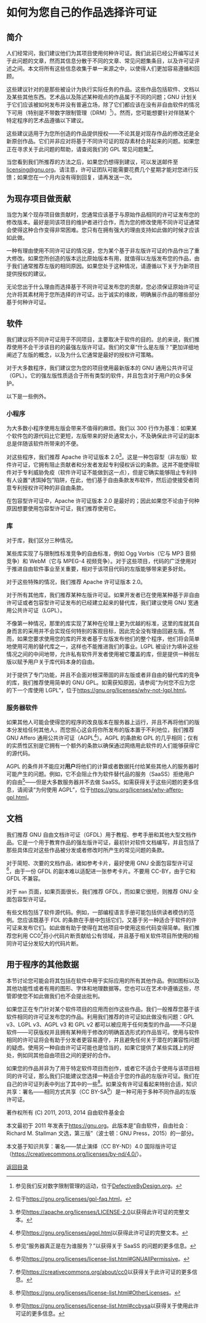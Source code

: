 # 如何为您自己的作品选择许可证

## 简介

人们经常问，我们建议他们为其项目使用何种许可证。我们此前已经公开编写过关于此问题的文章，然而其信息分散于不同的文章、常见问题集条目，以及许可证评述之间。本文将所有这些信息收集于单一来源之中，以使得人们更加容易遵循和回顾。

这些建议针对的是那些被设计为执行实际任务的作品。这些作品包括软件、文档以及某些其他东西。艺术品以及陈述某种观点的作品属于不同的问题；GNU 计划关于它们应该被如何发布并没有普遍立场，除了它们都应该在没有非自由软件的情况下可用（特别是不带数字限制管理（DRM）[^1]）。然而，您可能想要针对伴随某个特定程序的艺术品遵循以下建议。

这些建议适用于为您所创造的作品提供授权——不论其是对现存作品的修改还是全新原创作品。它们并非应对将基于不同许可证的现存素材合并起来的问题。如果您正在寻求关于此问题的帮助，请查阅我们的 GPL 常见问题集[^2]。

当您看到我们所推荐的方法之后，如果您仍想得到建议，可以发送邮件至[licensing@gnu.org](mailto:licensing@gnu.org)。请注意，许可证团队可能需要花费几个星期才能对您进行反馈；如果您在一个月内没有得到回复，请再发送一次。

## 为现存项目做贡献

当您为某个现存项目做贡献时，您通常应该基于与原始作品相同的许可证发布您的修改版本。最好是同该项目的维护者进行合作，而为您的修改使用不同许可证通常会使得这种合作变得非常困难。您只有在拥有强大的理由支持如此做的时候才应该如此做。

一种有理由使用不同许可证的情况是，您为某个基于非左版许可证的作品作出了重大修改。如果您所创造的版本远比原始版本有用，就值得以左版发布您的作品，由于我们通常推荐左版的相同原因。如果您处于这种情况，请遵循以下关于为新项目提供授权的建议。

无论您出于什么理由而选择基于不同许可证发布您的贡献，您必须保证原始许可证允许将其素材用于您所选择的许可证。出于诚实的缘故，明确展示作品的哪些部分基于何种许可证。

## 软件

我们建议将不同许可证用于不同项目，主要取决于软件的目的。总的来说，我们推荐使用不会干涉该目的的最强左版许可证。我们的文章“什么是左版？”更加详细地阐述了左版的概念，以及为什么它通常是最好的授权许可策略。

对于大多数程序，我们建议您为您的项目使用最新版本的 GNU 通用公共许可证（GPL）。它的强左版性质适合于所有类型的软件，并且包含对于用户的众多保护。

以下是一些例外。

### 小程序

为大多数小程序使用左版会带来不值得的麻烦。我们以 300 行作为基准：如果某个软件包的源代码比它更短，左版带来的好处通常太小，不及确保此许可证的副本总是伴随该软件所带来的不便。

对这些程序，我们推荐 Apache 许可证版本 2.0[^3]。这是一种包容型（非左版）软件许可证，它拥有阻止贡献者和分发者发起专利侵权诉讼的条款。这并不能使得软件对于专利威胁免疫（软件许可证不能做到这一点），但是它确实能够阻止专利持有人设置“诱饵掉包”陷阱，在此，他们基于自由条款发布软件，然后迫使接受者同意专利授权许可种的非自由条款。

在包容型许可证中，Apache 许可证版本 2.0 是最好的；因此如果您不论由于何种原因想要使用包容型许可证，我们推荐使用它。

### 库

对于库，我们区分三种情况。

某些库实现了与限制性标准竞争的自由标准，例如 Ogg Vorbis（它与 MP3 音频竞争）和 WebM（它与 MPEG-4 视频竞争）。对于这些项目，代码的广泛使用对于推进自由软件事业至关重要，相对于该项目代码的左版能够带来更多好处。

对于这些特殊的情况，我们推荐 Apache 许可证版本 2.0。

对于所有其他库，我们推荐某种左版许可证。如果开发者已在使用某种基于非自由许可证或者包容型许可证发布的已经建立起来的替代库，我们建议使用 GNU 宽通用公共许可证（LGPL）。

不像第一种情况，那里的库实现了某种在伦理上更为优越的标准，这里的库就其自身而言的采用并不会实现任何特别的客观目标，因此完全没有理由回避左版。然而，如果您要求使用您的库的开发者基于左版发布他们的整个程序，他们将会简单地使用可用的替代库之一，这样也不能推进我们的事业。LGPL 被设计为填补这些情况之间的中间地带，允许私有软件开发者使用被它覆盖的库，但是提供一种弱左版以赋予用户关于库代码本身的自由。

对于提供了专门功能，并且不会面对根深蒂固的非左版或者非自由的替代库的竞争的库，我们推荐使用简单的 GNU GPL。如需获知原因，请参阅“为何您不应为您的下一个库使用 LGPL”，位于<https://gnu.org/licenses/why-not-lgpl.html>。

### 服务器软件

如果其他人可能会使得您的程序的改良版本在服务器上运行，并且不再将他们的版本分发给任何其他人，而您担心这会将你所发布的版本置于不利地位，我们推荐 GNU Affero 通用公共许可证（AGPL[^4]）。AGPL 的条款和 GPL 的几乎相同；仅有的实质性区别是它拥有一个额外的条款以确保通过网络用此软件的人们能够获得它的源代码。

AGPL 的条件并不能应对**用户**将他们的计算或者数据托付给某些其他人的服务器时可能产生的问题。例如，它不会阻止作为软件替代品的服务（SaaSS）拒绝用户的自由[^5]——但是大多数服务器并不去做 SaaSS。如需获得关于这些问题的更多信息，请阅读“为何使用 AGPL”，位于<https://gnu.org/licenses/why-affero-gpl.html>。

## 文档

我们推荐 GNU 自由文档许可证（GFDL）用于教程、参考手册和其他大型文档作品。它是一个用于教育作品的强左版许可证，最初针对软件文档编写，并且包括了那些具体应对这些作品被分发或者修改时所产生的常见问题的条款。

对于简短、次要的文档作品，诸如参考卡片，最好使用 GNU 全面包容型许可证[^6]，由于一份 GFDL 的副本难以适配进一张参考卡片。不要用 CC-BY，由于它和 GFDL 不兼容。

对于 `man` 页面，如果页面很长，我们推荐 GFDL，而如果它很短，则推荐 GNU 全面包容型许可证。

有些文档包括了软件源代码。例如，一部编程语言手册可能包括供读者模仿的范例。您应该既基于 FDL 的条款在手册中包括它们，又基于另一种适合于软件的许可证来发布它们。如此做有助于使得在其他项目中使用这些代码变得简单。我们推荐您利用 CC0[^7]将小代码片断贡献给公有领域，并且基于相关软件项目所使用的相同许可证分发较大的代码片断。

## 用于程序的其他数据

本节讨论您可能会将其包括在软件中用于实际应用的所有其他作品。例如图标以及其他功能性或者有用的图形、字体和地理数据等。您也可以在艺术中遵循这些，尽管即使您不如此做我们也不会提出批判。

如果您正在专门针对某个软件项目的应用而创作这些作品，我们一般推荐您基于该软件相同的许可证发布您的作品。利用我们推荐的许可证如此做没有问题：GPL v3、LGPL v3、AGPL v3 和 GPL v2 都可以被应用于任何类型的作品——不只是软件——可获版权并且拥有某种用于修改的明确首选形式的作品皆可。使用与软件相同的许可证将会有助于分发者更容易遵守，并且避免任何关于潜在的兼容性问题的疑虑。使用另一种自由许可证可能也是恰当的，如果它提供了某些实践上的好处，例如同其他自由项目之间的更好的合作。

如果您的作品并非为了用于特定软件项目而创作，或者它不适合于使用与该项目相同的许可证，那么我们只能建议您选择一种适合于您的作品的左版许可证。我们在自己的许可证列表中列出了其中的一些[^8]。如果没有许可证看起来特别合适，知识共享：署名——相同方式共享（CC BY-SA[^9]）是一种可用于多种不同作品的左版许可证。

[^1]: 参见我们反对数字限制管理的运动，位于[DefectiveByDesign.org](https://DefectiveByDesign.org)。

[^2]: 位于<https://gnu.org/licenses/gpl-faq.html>。

[^3]: 参见<https://apache.org/licenses/LICENSE-2.0>以获得此许可证的完整文本。

[^4]: 参见<https://gnu.org/licenses/agpl.html>以获得此许可证的完整文本。

[^5]: 参见“服务器真正是在为谁服务？”以获得关于 SaaSS 的问题的更多信息。

[^6]: 参见<https://gnu.org/licenses/license-list.html#GNUAllPermissive>。

[^7]: 参见<https://creativecommons.org/about/cc0>以获得关于此许可证的更多信息。

[^8]: 参见<https://gnu.org/licenses/license-list.html#OtherLicenses>。

[^9]: 参见<https://gnu.org/licenses/license-list.html#ccbysa>以获得关于使用此许可证的更多信息。

著作权所有 (C) 2011, 2013, 2014 自由软件基金会

本文最初于 2011 年发表于<https://gnu.org>。此版本是“自由软件，自由社会：Richard M. Stallman 文选，第三版”（波士顿：GNU Press，2015）的一部分。

本文基于知识共享：署名——禁止演绎（CC BY-ND）4.0 国际版许可证（<https://creativecommons.org/licenses/by-nd/4.0/>）。

[返回目录](00_index.html)

